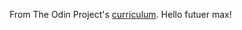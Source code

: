 From The Odin Project's [curriculum](http://www.theodinproject.com/courses/web-development-101/lessons/html-css). Hello futuer max! 